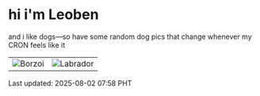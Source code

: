 # hi i'm Leoben

and i like dogs—so have some random dog pics that change whenever my CRON feels like it

|  |  |
|--------|----------|
| ![Borzoi](https://random-dog-vercel.vercel.app/api/random-borzoi?v=1754092712) | ![Labrador](https://random-dog-vercel.vercel.app/api/random-labrador?v=1754092712) |

Last updated: 2025-08-02 07:58 PHT
